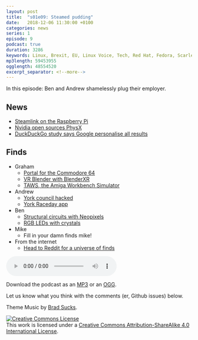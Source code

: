 ```yaml
---
layout: post
title:  "s01e09: Steamed pudding"
date:   2018-12-06 11:30:00 +0100
categories: news
series: 1
episode: 9
podcast: true
duration: 3286
keywords: Linux, Brexit, EU, Linux Voice, Tech, Red Hat, Fedora, Scarlet cap, IBM
mp3length: 59453955
ogglength: 48554520
excerpt_separator: <!--more-->
---
```


In this episode: Ben and Andrew shamelessly plug their employer.

<!--more-->

## News
* [Steamlink on the Raspberry Pi](https://www.raspberrypi.org/magpi/steam-link/)
* [Nvidia open sources PhysX](https://developer.nvidia.com/physx-sdk)
* [DuckDuckGo study says Google personalise all results](https://www.theverge.com/2018/12/4/18124718/google-search-results-personalized-unique-duckduckgo-filter-bubble)

## Finds
* Graham
  * [Portal for the Commodore 64](https://www.jamiefuller.com/portal/)
  * [VR Blender with BlenderXR](https://www.kickstarter.com/projects/1100657250/blenderxr-modeling-features-development)
  * [TAWS, the Amiga Workbench Simulator](http://www.taws.ch/WB.html)
* Andrew 
  * [York council hacked](https://www.bbc.co.uk/news/uk-england-york-north-yorkshire-46275368)
  * [York Raceday app](https://play.google.com/store/apps/details?id=uk.me.peteharris.pintinyork&hl=en_GB)
* Ben
  * [Structural circuits with Neopixels](https://bugreport.co.uk/assets/HS%20lights.mp4)
  * [RGB LEDs with crystals](https://effulgent.co/)
* Mike
  * Fill in your damn finds mike!
* From the internet
  * [Head to Reddit for a universe of finds](https://www.reddit.com/r/BugReportPodcast/)
  
<audio controls>
  <source src="http://bugreport.co.uk/assets/bugreport_s1e9.ogg" type="audio/ogg">
  <source src="http://bugreport.co.uk/assets/bugreport_s1e9.mp3" type="audio/mpeg">
</audio>

Download the podcast as an [MP3](http://bugreport.co.uk/assets/bugreport_s1e9.mp3) or an [OGG](http://bugreport.co.uk/assets/bugreport_s1e9.ogg).

Let us know what you think with the comments (er, Github issues) below.

Theme Music by [Brad Sucks](http://www.bradsucks.net/).

<a rel="license" href="http://creativecommons.org/licenses/by-sa/4.0/"><img alt="Creative Commons License" style="border-width:0" src="https://i.creativecommons.org/l/by-sa/4.0/88x31.png" /></a><br />This work is licensed under a <a rel="license"  href="http://creativecommons.org/licenses/by-sa/4.0/">Creative Commons Attribution-ShareAlike 4.0 International License</a>.

